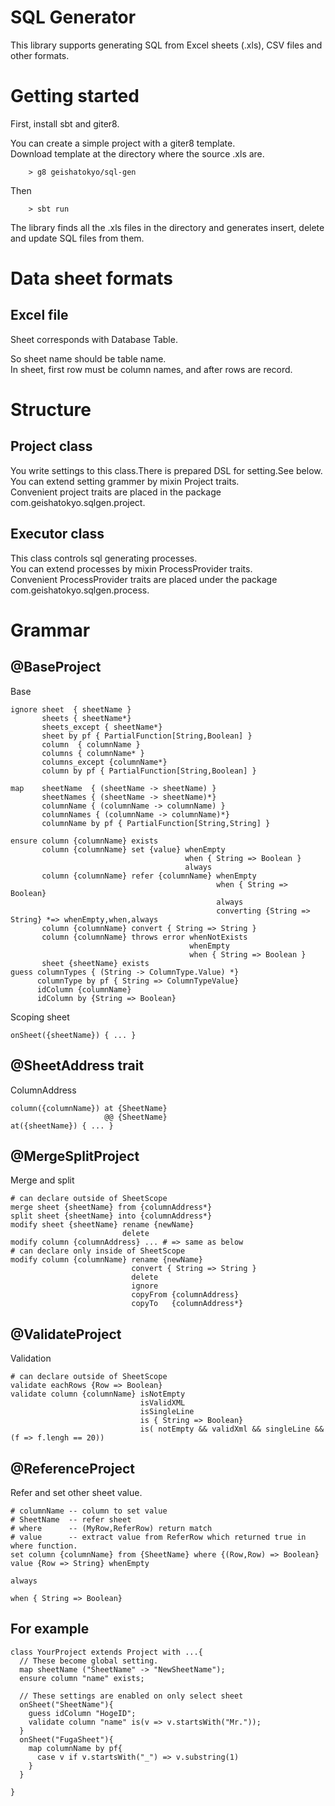 # SQL Generator

This library supports generating SQL from Excel sheets (.xls), CSV files and other formats.

# Getting started

First, install sbt and giter8.

You can create a simple project with a giter8 template.<br />
Download template at the directory where the source .xls are.

		> g8 geishatokyo/sql-gen

Then

		> sbt run

The library finds all the .xls files in the directory and generates insert, delete and update SQL files from them.

# Data sheet formats

## Excel file

Sheet corresponds with Database Table.

So sheet name should be table name.<br />
In sheet, first row must be column names, and after rows are record.

# Structure

## Project class

You write settings to this class.There is prepared DSL for setting.See below.<br />
You can extend setting grammer by mixin Project traits.<br />
Convenient project traits are placed in the package com.geishatokyo.sqlgen.project.

## Executor class

This class controls sql generating processes.<br />
You can extend processes by mixin ProcessProvider traits.<br />
Convenient ProcessProvider traits are placed under the package com.geishatokyo.sqlgen.process.


# Grammar

## @BaseProject

Base

    ignore sheet  { sheetName }
           sheets { sheetName*}
           sheets_except { sheetName*}
           sheet by pf { PartialFunction[String,Boolean] }
           column  { columnName }
           columns { columnName* }
           columns_except {columnName*}
           column by pf { PartialFunction[String,Boolean] }

    map    sheetName  { (sheetName -> sheetName) }
           sheetNames { (sheetName -> sheetName)*}
           columnName { (columnName -> columnName) }
           columnNames { (columnName -> columnName)*}
           columnName by pf { PartialFunction[String,String] }

    ensure column {columnName} exists
           column {columnName} set {value} whenEmpty
                                           when { String => Boolean }
                                           always
           column {columnName} refer {columnName} whenEmpty
                                                  when { String => Boolean}
                                                  always
                                                  converting {String => String} *=> whenEmpty,when,always
           column {columnName} convert { String => String }
           column {columnName} throws error whenNotExists
                                            whenEmpty
                                            when { String => Boolean }
           sheet {sheetName} exists
    guess columnTypes { (String -> ColumnType.Value) *}
          columnType by pf { String => ColumnTypeValue}
          idColumn {columnName}
          idColumn by {String => Boolean}

Scoping sheet

    onSheet({sheetName}) { ... }

## @SheetAddress trait

ColumnAddress

    column({columnName}) at {SheetName}
                         @@ {SheetName}
    at({sheetName}) { ... }

## @MergeSplitProject

Merge and split

    # can declare outside of SheetScope
    merge sheet {sheetName} from {columnAddress*}
    split sheet {sheetName} into {columnAddress*}
    modify sheet {sheetName} rename {newName}
                             delete
    modify column {columnAddress} ... # => same as below
    # can declare only inside of SheetScope
    modify column {columnName} rename {newName}
                               convert { String => String }
                               delete
                               ignore
                               copyFrom {columnAddress}
                               copyTo   {columnAddress*}

## @ValidateProject

Validation

    # can declare outside of SheetScope
    validate eachRows {Row => Boolean}
    validate column {columnName} isNotEmpty
                                 isValidXML
                                 isSingleLine
                                 is { String => Boolean}
                                 is( notEmpty && validXml && singleLine && (f => f.lengh == 20))

## @ReferenceProject

Refer and set other sheet value.

    # columnName -- column to set value
    # SheetName  -- refer sheet
    # where      -- (MyRow,ReferRow) return match
    # value      -- extract value from ReferRow which returned true in where function.
    set column {columnName} from {SheetName} where {(Row,Row) => Boolean} value {Row => String} whenEmpty
                                                                                                always
                                                                                                when { String => Boolean}



## For example

    class YourProject extends Project with ...{
      // These become global setting.
      map sheetName ("SheetName" -> "NewSheetName");
      ensure column "name" exists;

      // These settings are enabled on only select sheet
      onSheet("SheetName"){
        guess idColumn "HogeID";
        validate column "name" is(v => v.startsWith("Mr."));
      }
      onSheet("FugaSheet"){
        map columnName by pf{
          case v if v.startsWith("_") => v.substring(1)
        }
      }

    }